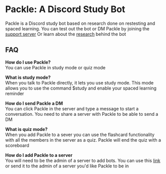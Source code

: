 # Packle: A Discord Study Bot

Packle is a Discord study bot based on research done on restesting and spaced learning.
You can test out the bot or DM Packle by joining the [support server](https://discord.gg/V2TXDrAfZs)
Or learn about the [research](https://github.com/Jaaaxe/packle/blob/main/Packle%20Report.pdf) behind the bot

## FAQ

**How do I use Packle?** \
You can use Packle in study mode or quiz mode

**What is study mode?** \
When you talk to Packle directly, it lets you use study mode. This mode allows you to use the command $study and enable your spaced learning reminder

**How do I send Packle a DM** \
You can click Packle in the server and type a message to start a conversation. You need to share a server with Packle to be able to send a DM 

**What is quiz mode?** \
When you add Packle to a sever you can use the flashcard functionality with all the members in the server as a quiz. Packle will end the quiz with a scoreboard

**How do I add Packle to a server** \
You will need to be the admin of a server to add bots. You can use this [link](https://discord.com/api/oauth2/authorize?client_id=854675806784454686&permissions=8&scope=bot) or send it to the admin of a server you'd like Packle to be in
